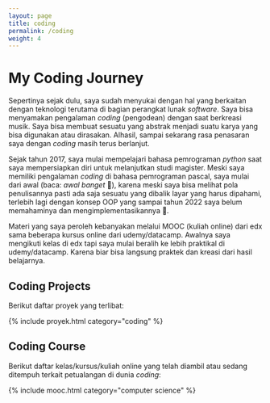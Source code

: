 ```yaml
---
layout: page
title: coding
permalink: /coding
weight: 4
---
```


# My Coding Journey

Sepertinya sejak dulu, saya sudah menyukai dengan hal yang berkaitan dengan teknologi terutama di bagian perangkat lunak _software_. Saya bisa menyamakan pengalaman _coding_ (pengodean) dengan saat berkreasi musik. Saya bisa membuat sesuatu yang abstrak menjadi suatu karya yang bisa digunakan atau dirasakan. Alhasil, sampai sekarang rasa penasaran saya dengan _coding_ masih terus berlanjut.

Sejak tahun 2017, saya mulai mempelajari bahasa pemrograman _python_ saat saya mempersiapkan diri untuk melanjutkan studi magister. Meski saya memiliki pengalaman _coding_ di bahasa pemrograman pascal, saya mulai dari awal (baca: _awal banget_ 🤭), karena meski saya bisa melihat pola penulisannya pasti ada saja sesuatu yang dibalik layar yang harus dipahami, terlebih lagi dengan konsep OOP yang sampai tahun 2022 saya belum memahaminya dan mengimplementasikannya 🤣.

Materi yang saya peroleh kebanyakan melalui MOOC (kuliah online) dari edx sama beberapa kursus online dari udemy/datacamp. Awalnya saya mengikuti kelas di edx tapi saya mulai beralih ke lebih praktikal di udemy/datacamp. Karena biar bisa langsung praktek dan kreasi dari hasil belajarnya. 

## Coding Projects

Berikut daftar proyek yang terlibat:

{% include proyek.html category="coding" %}

## Coding Course

Berikut daftar kelas/kursus/kuliah online yang telah diambil atau sedang ditempuh terkait petualangan di dunia _coding_:

{% include mooc.html category="computer science" %}

